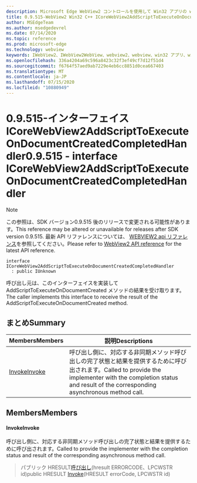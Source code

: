 ```yaml
---
description: Microsoft Edge WebView2 コントロールを使用して Win32 アプリの web コンテンツをホストする
title: 0.9.515-WebView2 Win32 C++ ICoreWebView2AddScriptToExecuteOnDocumentCreatedCompletedHandler
author: MSEdgeTeam
ms.author: msedgedevrel
ms.date: 07/14/2020
ms.topic: reference
ms.prod: microsoft-edge
ms.technology: webview
keywords: IWebView2、IWebView2WebView、webview2、webview、win32 アプリ、win32、edge、ICoreWebView2、ICoreWebView2Controller、browser control、edge html
ms.openlocfilehash: 336a4204a69c596a8423c32f3ef49cf7d12f51d4
ms.sourcegitcommit: f6764f57aed9ab7229e4eb6cc8851d0cea667403
ms.translationtype: MT
ms.contentlocale: ja-JP
ms.lasthandoff: 07/15/2020
ms.locfileid: "10880949"
---
```

# <span data-ttu-id="67290-104">0.9.515-インターフェイス ICoreWebView2AddScriptToExecuteOnDocumentCreatedCompletedHandler</span><span class="sxs-lookup"><span data-stu-id="67290-104">0.9.515 - interface ICoreWebView2AddScriptToExecuteOnDocumentCreatedCompletedHandler</span></span> 

> [!NOTE]
> <span data-ttu-id="67290-105">この参照は、SDK バージョン0.9.515 後のリリースで変更される可能性があります。</span><span class="sxs-lookup"><span data-stu-id="67290-105">This reference may be altered or unavailable for releases after SDK version 0.9.515.</span></span> <span data-ttu-id="67290-106">最新 API リファレンスについては、 [WEBVIEW2 api リファレンス](../../../webview2-api-reference.md)を参照してください。</span><span class="sxs-lookup"><span data-stu-id="67290-106">Please refer to [WebView2 API reference](../../../webview2-api-reference.md) for the latest API reference.</span></span>

```
interface ICoreWebView2AddScriptToExecuteOnDocumentCreatedCompletedHandler
  : public IUnknown
```

<span data-ttu-id="67290-107">呼び出し元は、このインターフェイスを実装して AddScriptToExecuteOnDocumentCreated メソッドの結果を受け取ります。</span><span class="sxs-lookup"><span data-stu-id="67290-107">The caller implements this interface to receive the result of the AddScriptToExecuteOnDocumentCreated method.</span></span>

## <span data-ttu-id="67290-108">まとめ</span><span class="sxs-lookup"><span data-stu-id="67290-108">Summary</span></span>

 <span data-ttu-id="67290-109">Members</span><span class="sxs-lookup"><span data-stu-id="67290-109">Members</span></span>                        | <span data-ttu-id="67290-110">説明</span><span class="sxs-lookup"><span data-stu-id="67290-110">Descriptions</span></span>
--------------------------------|---------------------------------------------
[<span data-ttu-id="67290-111">Invoke</span><span class="sxs-lookup"><span data-stu-id="67290-111">Invoke</span></span>](#invoke) | <span data-ttu-id="67290-112">呼び出し側に、対応する非同期メソッド呼び出しの完了状態と結果を提供するために呼び出されます。</span><span class="sxs-lookup"><span data-stu-id="67290-112">Called to provide the implementer with the completion status and result of the corresponding asynchronous method call.</span></span>

## <span data-ttu-id="67290-113">Members</span><span class="sxs-lookup"><span data-stu-id="67290-113">Members</span></span>

#### <span data-ttu-id="67290-114">Invoke</span><span class="sxs-lookup"><span data-stu-id="67290-114">Invoke</span></span> 

<span data-ttu-id="67290-115">呼び出し側に、対応する非同期メソッド呼び出しの完了状態と結果を提供するために呼び出されます。</span><span class="sxs-lookup"><span data-stu-id="67290-115">Called to provide the implementer with the completion status and result of the corresponding asynchronous method call.</span></span>

> <span data-ttu-id="67290-116">パブリック HRESULT[呼び出し](#invoke)(hresult ERRORCODE、LPCWSTR id)</span><span class="sxs-lookup"><span data-stu-id="67290-116">public HRESULT [Invoke](#invoke)(HRESULT errorCode, LPCWSTR id)</span></span>

